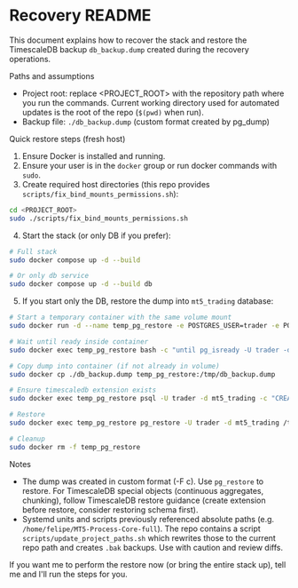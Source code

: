 # Recovery README

This document explains how to recover the stack and restore the TimescaleDB backup `db_backup.dump` created during the recovery operations.

Paths and assumptions
- Project root: replace <PROJECT_ROOT> with the repository path where you run the commands. Current working directory used for automated updates is the root of the repo (`$(pwd)` when run).
- Backup file: `./db_backup.dump` (custom format created by pg_dump)

Quick restore steps (fresh host)

1. Ensure Docker is installed and running.
2. Ensure your user is in the `docker` group or run docker commands with `sudo`.
3. Create required host directories (this repo provides `scripts/fix_bind_mounts_permissions.sh`):

```bash
cd <PROJECT_ROOT>
sudo ./scripts/fix_bind_mounts_permissions.sh
```

4. Start the stack (or only DB if you prefer):

```bash
# Full stack
sudo docker compose up -d --build

# Or only db service
sudo docker compose up -d --build db
```

5. If you start only the DB, restore the dump into `mt5_trading` database:

```bash
# Start a temporary container with the same volume mount
sudo docker run -d --name temp_pg_restore -e POSTGRES_USER=trader -e POSTGRES_PASSWORD=trader123 -e POSTGRES_DB=mt5_trading -v mt5_db_data:/var/lib/postgresql/data timescale/timescaledb:2.14.2-pg16

# Wait until ready inside container
sudo docker exec temp_pg_restore bash -c "until pg_isready -U trader -d mt5_trading; do sleep 1; done"

# Copy dump into container (if not already in volume)
sudo docker cp ./db_backup.dump temp_pg_restore:/tmp/db_backup.dump

# Ensure timescaledb extension exists
sudo docker exec temp_pg_restore psql -U trader -d mt5_trading -c "CREATE EXTENSION IF NOT EXISTS timescaledb;"

# Restore
sudo docker exec temp_pg_restore pg_restore -U trader -d mt5_trading /tmp/db_backup.dump

# Cleanup
sudo docker rm -f temp_pg_restore
```

Notes
- The dump was created in custom format (-F c). Use `pg_restore` to restore. For TimescaleDB special objects (continuous aggregates, chunking), follow TimescaleDB restore guidance (create extension before restore, consider restoring schema first).
- Systemd units and scripts previously referenced absolute paths (e.g. `/home/felipe/MT5-Process-Core-full`). The repo contains a script `scripts/update_project_paths.sh` which rewrites those to the current repo path and creates `.bak` backups. Use with caution and review diffs.

If you want me to perform the restore now (or bring the entire stack up), tell me and I'll run the steps for you.

